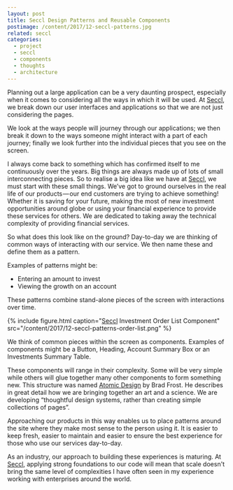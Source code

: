 ```yaml
---
layout: post
title: Seccl Design Patterns and Reusable Components
postimage: /content/2017/12-seccl-patterns.jpg
related: seccl
categories:
  - project
  - seccl
  - components
  - thoughts
  - architecture
---
```


Planning out a large application can be a very daunting prospect, especially when it comes to considering all the ways in which it will be used. At [Seccl](https://seccl.tech), we break down our user interfaces and applications so that we are not just considering the pages.

We look at the ways people will journey through our applications; we then break it down to the ways someone might interact with a part of each journey; finally we look further into the individual pieces that you see on the screen.

I always come back to something which has confirmed itself to me continuously over the years. Big things are always made up of lots of small interconnecting pieces. So to realise a big idea like we have at [Seccl](https://seccl.tech), we must start with these small things. We’ve got to ground ourselves in the real life of our products — our end customers are trying to achieve something! Whether it is saving for your future, making the most of new investment opportunities around globe or using your financial experience to provide these services for others. We are dedicated to taking away the technical complexity of providing financial services.

So what does this look like on the ground? Day-to-day we are thinking of common ways of interacting with our service. We then name these and define them as a pattern.

Examples of patterns might be:

 - Entering an amount to invest
 - Viewing the growth on an account

These patterns combine stand-alone pieces of the screen with interactions over time.

{% include figure.html
   caption="[Seccl](https://seccl.tech) Investment Order List Component"
   src="/content/2017/12-seccl-patterns-order-list.png"
   %}


We think of common pieces within the screen as components. Examples of components might be a Button, Heading, Account Summary Box or an Investments Summary Table.

These components will range in their complexity. Some will be very simple while others will glue together many other components to form something new. This structure was named [Atomic Design](http://bradfrost.com/blog/post/atomic-web-design/) by Brad Frost. He describes in great detail how we are bringing together an art and a science. We are developing “thoughtful design systems, rather than creating simple collections of pages”.

Approaching our products in this way enables us to place patterns around the site where they make most sense to the person using it. It is easier to keep fresh, easier to maintain and easier to ensure the best experience for those who use our services day-to-day.

As an industry, our approach to building these experiences is maturing. At [Seccl](https://seccl.tech), applying strong foundations to our code will mean that scale doesn't bring the same level of complexities I have often seen in my experience working with enterprises around the world.
